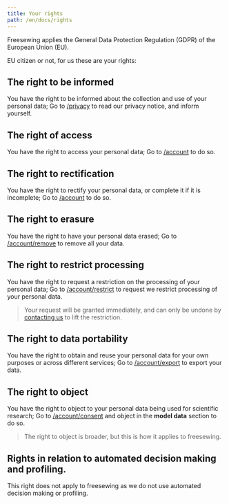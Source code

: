 ```yaml
---
title: Your rights
path: /en/docs/rights
---
```


Freesewing applies the General Data Protection Regulation (GDPR) of the European Union (EU).

EU citizen or not, for us these are your rights:

## The right to be informed

You have the right to be informed about the collection and use of your personal data;
Go to [/privacy](/privacy) to read our privacy notice, and inform yourself.

## The right of access

You have the right to access your personal data;
Go to [/account](/account) to do so.

## The right to rectification

You have the right to rectify your personal data, or complete it if it is incomplete;
Go to [/account](/account) to do so.

## The right to erasure

You have the right to have your personal data erased;
Go to [/account/remove](/account/remove) to remove all your data.  

## The right to restrict processing

You have the right to request a restriction on the processing of your personal data;
Go to [/account/restrict](/account/restrict) to request we restrict processing of your personal data.  

> Your request will be granted immediately, and can only be undone by [contacting us](/contact) to lift the restriction.

## The right to data portability

You have the right to obtain and reuse your personal data for your own purposes or across different services;
Go to [/account/export](/account/export) to export your data.

## The right to object

You have the right to object to your personal data being used for scientific research;
Go to [/account/consent](/account/consent) and object in the **model data** section to do so.

> The right to object is broader, but this is how it applies to freesewing.

## Rights in relation to automated decision making and profiling.

This right does not apply to freesewing as we do not use automated decision making or profiling.
